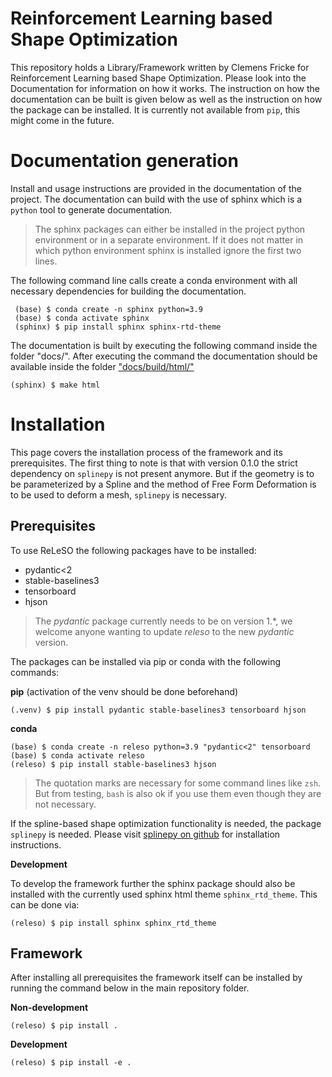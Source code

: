 # Reinforcement Learning based Shape Optimization

This repository holds a Library/Framework written by Clemens Fricke for
Reinforcement Learning based Shape Optimization. Please look into the
Documentation for information on how it works. The instruction on how the
documentation can be built is given below as well as the instruction on how the
package can be installed. It is currently not available from `pip`, this might
come in the future.


Documentation generation
========================

Install and usage instructions are provided in the documentation of the
project. The documentation can build with the use of sphinx which is a `python`
tool to generate documentation.
> The sphinx packages can either be installed in the project python environment
or in a separate environment. If it does not matter in which python environment
sphinx is installed ignore the first two lines.

The following command line calls create a conda environment with all necessary
dependencies for building the documentation.
``` console
 (base) $ conda create -n sphinx python=3.9
 (base) $ conda activate sphinx
 (sphinx) $ pip install sphinx sphinx-rtd-theme
```

The documentation is built by executing the following command inside the folder
"docs/". After executing the command the documentation should be available
inside the folder ["docs/build/html/"](docs/build/html)

``` console
(sphinx) $ make html
```

Installation
============

This page covers the installation process of the framework and its
prerequisites. The first thing to note is that with version 0.1.0 the strict
dependency on `splinepy` is not present anymore. But if the
geometry is to be parameterized by a Spline and the method of Free Form
Deformation is to be used to deform a mesh, `splinepy` is
necessary.

Prerequisites
-------------
To use ReLeSO the following packages have to be installed:
 - pydantic<2
 - stable-baselines3
 - tensorboard
 - hjson

 > The *pydantic* package currently needs to be on version 1.\*, we welcome
 anyone wanting to update *releso* to the new *pydantic* version.

The packages can be installed via pip or conda with the following commands:

**pip** (activation of the venv should be done beforehand)

``` console
(.venv) $ pip install pydantic stable-baselines3 tensorboard hjson
```

**conda**

``` console
(base) $ conda create -n releso python=3.9 "pydantic<2" tensorboard
(base) $ conda activate releso
(releso) $ pip install stable-baselines3 hjson
```
> The quotation marks are necessary for some command lines like `zsh`. But from
testing, `bash` is also ok if you use them even though they are not necessary.


If the spline-based shape optimization functionality is needed, the package
``splinepy`` is needed. Please visit
[splinepy on github](https://github.com/tataratat/splinepy) for installation
instructions.

**Development**

To develop the framework further the sphinx package should also be installed
with the currently used sphinx html theme ``sphinx_rtd_theme``.
This can be done via:

``` console
(releso) $ pip install sphinx sphinx_rtd_theme
```

Framework
---------

After installing all prerequisites the framework itself can be installed by
running the command below in the main repository folder.

**Non-development**

```console
(releso) $ pip install .
```

**Development**

``` console
(releso) $ pip install -e .
```
